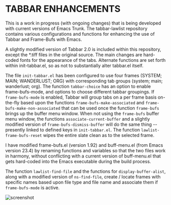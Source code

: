 TABBAR ENHANCEMENTS
=================

This is a work in progress (with ongoing changes) that is being developed with current versions of Emacs Trunk.  The tabbar-lawlist repository contains various configurations and functions for enhancing the use of Tabbar and Frame-Bufs with Emacs.

A slightly modified version of Tabbar 2.0 is included within this repository, except the *.tiff files in the original source.  The main changes are hard-coded fonts for the appearance of the tabs.  Alternate functions are set forth within init-tabbar.el, so as not to substantially alter tabbar.el itself.

The file `init-tabbar.el` has been configured to use four frames (SYSTEM; MAIN; WANDERLUST; ORG) with corresponding tab groups (system; main; wanderlust; org).  The function `tabbar-choice` has an option to enable frame-bufs-mode, and options to choose different tabbar groupings.  If `frame-bufs-mode` is enabled, Tabbar will group tabs on a per frame basis on-the-fly based upon the functions `frame-bufs-make-associated` and `frame-bufs-make-non-associated` that can be used once the function `frame-bufs` brings up the buffer menu window.  When not using the `frame-bufs` buffer menu window, the functions `associate-current-buffer` and a slightly modified version of `frame-bufs-dismiss-buffer` will do the same thing -- presently linked to defined keys in `init-tabbar.el`.  The function `lawlist-frame-bufs-reset` wipes the entire slate clean as to the selected frame.

I have modified frame-bufs.el (version 1.92) and buff-menu.el (from Emacs version 23.4) by renaming functions and variables so that the two files work in harmony, without conflicting with a current version of buff-menu.el that gets hard-coded into the Emacs executable during the build process.

The function `lawlist-find-file` and the functions for `display-buffer-alist`, along with a modified version of `ns-find-file`, create / locate frames with specific names based upon file type and file name and associate them if `frame-bufs-mode` is active.

![screenshot](http://www.lawlist.com/images/frames_tabbar.png)
